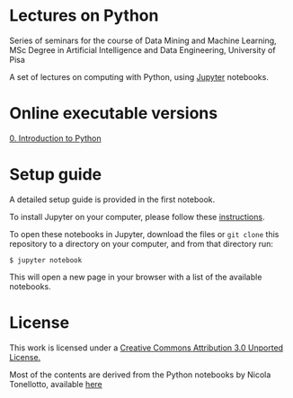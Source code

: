 # Lectures on Python

Series of seminars for the course of Data Mining and Machine Learning, MSc Degree in Artificial Intelligence and Data Engineering, University of Pisa

A set of lectures on computing with Python, using [Jupyter](https://jupyter.org) notebooks. 


# Online executable versions

[0. Introduction to Python](https://mybinder.org/v2/gh/alerenda/878II-Python/main?filepath=0.%20Introduction%20to%20Python.ipynb)


# Setup guide

A detailed setup guide is provided in the first notebook.

To install Jupyter on your computer, please follow these [instructions](https://test-jupyter.readthedocs.io/en/latest/install.html).

To open these notebooks in Jupyter, download the files or `git clone` this repository to a directory on your computer, and from that directory run:

```shell
$ jupyter notebook
```

This will open a new page in your browser with a list of the available notebooks.



# License

This work is licensed under a [Creative Commons Attribution 3.0 Unported License.](http://creativecommons.org/licenses/by/3.0/)

Most of the contents are derived from the Python notebooks by Nicola Tonellotto, available [here](https://github.com/tonellotto/PythonLectures/)